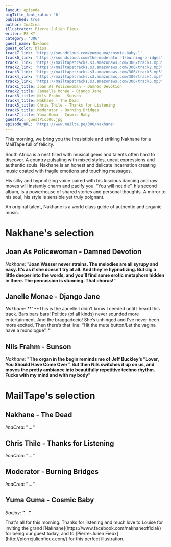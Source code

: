 ```yaml
---
layout: episode
bigTitle_font_ratio: '6'
published: true
author: ImaCrea
illustrator: Pierre-Julien Fieux
writer: PS KY
category: '306'
guest_name: Nakhane
guest_color: bliss
track7_link: 'https://soundcloud.com/yumaguma/cosmic-baby-1'
track6_link: 'https://soundcloud.com/the-moderator-1/burning-bridges'
track1_link: 'https://mailtapetracks.s3.amazonaws.com/306/track1.mp3'
track2_link: 'https://mailtapetracks.s3.amazonaws.com/306/track2.mp3'
track3_link: 'https://mailtapetracks.s3.amazonaws.com/306/track3.mp3'
track4_link: 'https://mailtapetracks.s3.amazonaws.com/306/track4.mp3'
track5_link: 'https://mailtapetracks.s3.amazonaws.com/306/track5.mp3'
track1_title: Joan As Policewoman - Damned Devotion
track2_title: Janaelle Monáe - Django Jane
track3_title: Nils Frahm - Sunson
track4_title: Nakhane - The Dead
track5_title: Chris Thile - Thanks for Listening
track6_title: Moderator - Burning Bridges
track7_title: Yuma Guma - Cosmic Baby
guestPic: guestPic306.jpg
episode_URL: 'https://www.mailta.pe/306/Nakhane'
---
```

<p id="introduction">This morning, we bring you the irresistible and striking Nakhane for a MailTape full of felicity.</p>

South Africa is a nest filled with musical gems and talents often hard to discover. A country pulsating with mixed styles, uncut expressions and authentic souls. Nakhane is an honest and delicate incarnation creating music coated with fragile emotions and touching messages.

His silky and hypnotizing voice paired with his luscious dancing and raw moves will instantly charm and pacify you. “You will not die”, his second album, is a powerhouse of shared stories and personal thoughts. A mirror to his soul, his style is sensible yet truly poignant.

An original talent, Nakhane is a world class guide of authentic and organic music.


# Nakhane's selection


## Joan As Policewoman - Damned Devotion
_Nakhane_: **"**Joan Wasser never strains. The melodies are all syrupy and easy. It’s as if she doesn’t try at all. And they’re hypnotizing. But dig a little deeper into the words, and you’ll find some erotic metaphors hidden in there. The percussion is stunning. That chorus!**"**

## Janelle Monae - Django Jane
_Nakhane_: **"**This is the Janelle I didn’t know I needed until I heard this track. Bars bars bars! Politics (of all kinds) never sounded more entertainment. And the braggadocio! She’s unhinged and I’ve never been more excited. Then there’s that line: “Hit the mute button/Let the vagina have a monologue”. **"**

## Nils Frahm - Sunson
_Nakhane_: **"**The organ in the begin reminds me of Jeff Buckley’s “Lover, You Should Have Come Over”. But then Nils switches it up on us, and moves the pretty ambiance into beautifully repetitive techno rhythm. Fucks with my mind and with my body**"**


# MailTape's selection

## Nakhane - The Dead
_ImaCrea_: **"**...**"**

## Chris Thile - Thanks for Listening
_ImaCrea_: **"**...**"**

## Moderator - Burning Bridges
_ImaCrea_: **"**...**"**

## Yuma Guma - Cosmic Baby
_Sanjay_: **"**...**"**

<p id="outroduction">That's all for this morning. Thanks for listening and much love to Louise for inviting the grand [Nakhane](https://www.facebook.com/nakhaneofficial/) for being our guest today, and to [Pierre-Julien Fieux](http://pierrejulienfieux.com/) for this perfect illustration.</p>
